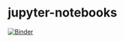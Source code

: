 # jupyter-notebooks
[![Binder](https://mybinder.org/badge_logo.svg)](https://mybinder.org/v2/gh/mserfli/jupyter-notebooks.git/master)